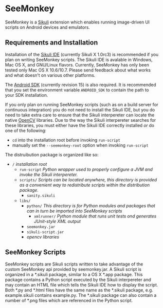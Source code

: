SeeMonkey
=====
SeeMonkey is a [Sikuli](http://sikuli.org/) extension which enables running image-driven UI scripts on Android devices and emulators.

Requirements and Installation
-----
Installation of the [Sikuli IDE](http://sikuli.org/download.shtml) (currently Sikuli X 1.0rc3) is recommended if you plan on writing SeeMonkey scripts. The Sikuli IDE is avalable in Windows, Mac OS X, and GNU/Linux flavors.
Currently, SeeMonkey has only been tested only Mac OS X 10.6/10.7. Please send feedback about what works and what doesn't on various other platforms.

The [Android SDK](http://developer.android.com/sdk/index.html) (currently revision 15) is also required.
It is recommended that you set the environment variable `ANDROID_SDK` to contain the path to your SDK installation.

If you only plan on running SeeMonkey scripts (such as on a build server for continuous integration) you do not need to install the Sikuli IDE, 
but you do need to take extra care to ensure that the Sikuli interpereter can locate the native [OpenCV](http://opencv.willowgarage.com/wiki/) libraries.
Due to the way the Sikuli interpereter searches for these libraries, you must either have the Sikuli IDE correctly installed _or_ do one of the following:

* `cd` into the installation root before invoking `run-script`
* manually set the `--seemonkey-root` option when invoking `run-script`

The distruibution package is organized like so:

* `/` _installation root_
    * `run-script` _Python wrapper used to properly configure a JVM and invoke the Sikuli interpereter._
    * `scripts/` _Scripts can be located anywhere, this directory is provided as a convenient way to redistribute scripts within the distribution package._
    	* `sanity.sikuli`
    * `libs/`
    	* `python/` _This directory is for Python modules and packages that can in turn be imported into SeeMonkey scripts_
    		* `xmlrunner/` _Python module that runs unit tests ond generates JUnit-style XML output_
    	* `seemonkey.jar`
    	* `sikuli-script.jar`
		* _opencv libraries_

SeeMonkey Scripts
-----
SeeMonkey scripts are Sikuli scripts written to take advantage of the custom SeeMonkey api provided by seemonkey.jar.
A Sikuli script is organized in a *.sikuli package, similar to a OS X *.app package. 
This package contains a Python script executed by the Sikuli interpereter and may contain an HTML file which tells the Sikuli IDE how to display the script.
Both *.py and *.html files have the same name as the *.sikuli package, e.g. example.sikuli contains example.py.
The *.sikuli package can also contain a number of *.png files which are referenced in the Python script.